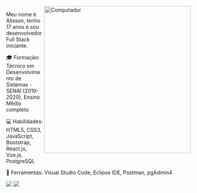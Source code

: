 <img src="https://raw.githubusercontent.com/MicaelliMedeiros/micaellimedeiros/master/image/computer-illustration.png" min-width="400px" max-width="400px" width="400px" align="right" alt="Computador">

<p align="left"> 
  Meu nome é Alisson, tenho 17 anos e sou desenvolvedor Full Stack iniciante.
</p>

<p align="left">
  🎓 Formação: Técnico em Desenvolvimento de Sistemas - SENAI (2019-2020), Ensino Médio completo
</p>

<p align="left">
  💻 Habilidades: HTML5, CSS3, JavaScript, Bootstrap, React.js, Vue.js, PostgreSQL
</p>

<p align="left">
  💼 Ferramentas: Visual Studio Code, Eclipse IDE, Postman, pgAdmin4
</p>

<p align="left">
  <a href="#" alt="Linkedin">
  <img src="https://img.shields.io/badge/-Linkedin-0e76a8?style=flat-square&logo=Linkedin&logoColor=white&link=https://www.linkedin.com/in/alisson-lewinski-b93009198/" /></a>

  <a href="#" alt="WhatsApp">
  <img src="https://img.shields.io/badge/-WhatsApp-25d366?style=flat-square&labelColor=25d366&logo=whatsapp&logoColor=white&link=https://api.whatsapp.com/send?phone=5541997089802"/></a>
</p>
